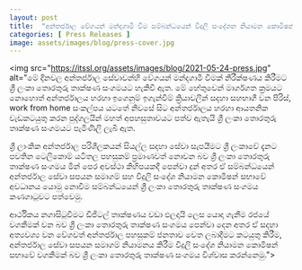 ```yaml
---
layout: post
title:  "අන්තර්ජාල වේගයන් මන්දගාමී වීම සම්බන්ධයෙන් විදුලි සංදේශන නියාමන කොමිෂන් සභාවේ කඩිනම් අවධානය යොමු කරන්න"
categories: [ Press Releases ]
image: assets/images/blog/press-cover.jpg
---
```

<img src="https://itssl.org/assets/images/blog/2021-05-24-press.jpg" alt="මේ දිනවල අන්තර්ජාල සේවාවන්හි වේගයන් මන්දගාමී වීමක් නිරීක්ෂණය කිරීමට ශ්‍රී ලංකා තොරතුරු තාක්ෂණ සංගමයට හැකිවී ඇත. මේ හේතුවෙන් මාර්ගගත ක්‍රමයට නොහොත් අන්තර්ජාලය හරහා ඉගෙනුම් ඉගැන්වීම් ක්‍රියාවලීන් සදහා සහභාගී වන පිරිස්, work from home සංකල්පය යටතේ නිවසේ සිට අන්තර්ජාලය හරහා ආයතනික වැඩකටයුතු කරන පුද්ගලයින් මහත් අපහසුතාවයට පත්ව ඇතැයි ශ්‍රී ලංකා තොරතුරු තාක්ෂණ සංගමයට පැමිණිලි ලැබී ඇත.

ශ්‍රී ලාංකික අන්තර්ජාල පරිශීලකයන් සියල්ල සදහා සේවා සැපයීමට ශ්‍රී ලංකාවේ දැනට පවතින ටෙලිකොම් යටිතල පහසුකම් ප්‍රමාණවත් නොවන බව ශ්‍රී ලංකා තොරතුරු තාක්ෂණ සංගමය මින් පෙර අවස්ථා කිහිපයකදී පෙන්වා දුන් අතර ඒ සම්බන්ධයෙන් අන්තර්ජාල සේවා සපයන සමාගම් සහ විදුලි සංදේශ නියාමන කොමිෂන් සභාවේ අවධානය යොමු නොවීම සම්බන්ධයෙන් ශ්‍රී ලංකා තොරතුරු තාක්ෂණ සංගමය කණගාටුවට පත්වෙමු.

ආර්ථිකය නගාසිටුවීමට ඩිජිටල් තාක්ෂණය වඩා ඵලදායි ලෙස යොදා ගැනීම රජයේ වගකීමක් වන බව ශ්‍රී ලංකා තොරතුරු තාක්ෂණ සංගමය පෙන්වා දෙන අතර ඒ සදහා අත්‍යවශ්‍ය වන වේගවත් අන්තර්ජාල පහසුකම් ජනතාව වෙත ලබාදීමට කටයුතු කිරීම, අන්තර්ජාල සේවා සපයන සමාගම් නියාමනය කිරීම විදුලි සංදේශ නියාමන කොමිෂන් සභාවේ වගකීමක් බව ශ්‍රී ලංකා තොරතුරු තාක්ෂණ සංගමය විශ්වාස කරන්නෙමු.">
